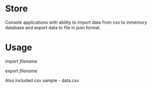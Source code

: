 # Store
Console applications with ability to import data from csv to inmemory database and export data to file in json format.

# Usage
import _filename_

export _filename_

Also included csv sample - data.csv
